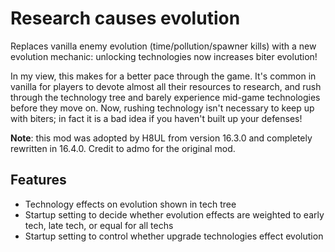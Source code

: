 # Research causes evolution

Replaces vanilla enemy evolution (time/pollution/spawner kills) with a new evolution mechanic: unlocking technologies
now increases biter evolution!

In my view, this makes for a better pace through the game. It's common in vanilla for players to devote almost all
their resources to research, and rush through the technology tree and barely experience mid-game technologies before
they move on. Now, rushing technology isn't necessary to keep up with biters; in fact it is a bad idea if you haven't
built up your defenses!

**Note**: this mod was adopted by H8UL from version 16.3.0 and completely rewritten in 16.4.0. Credit to admo for the
original mod.

## Features

- Technology effects on evolution shown in tech tree
- Startup setting to decide whether evolution effects are weighted to early tech, late tech, or equal for all techs
- Startup setting to control whether upgrade technologies effect evolution
